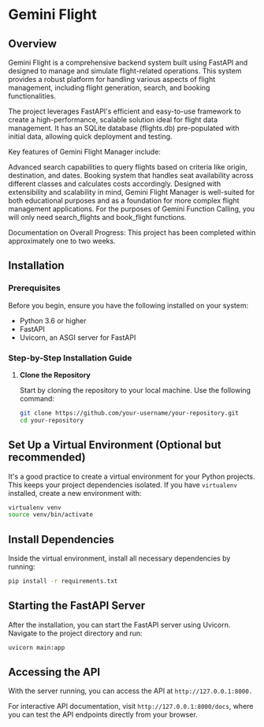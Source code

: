 # Gemini Flight

## Overview
Gemini Flight is a comprehensive backend system built using FastAPI and designed to manage and simulate flight-related operations. This system provides a robust platform for handling various aspects of flight management, including flight generation, search, and booking functionalities.

The project leverages FastAPI's efficient and easy-to-use framework to create a high-performance, scalable solution ideal for flight data management. It has an SQLite database (flights.db) pre-populated with initial data, allowing quick deployment and testing.

Key features of Gemini Flight Manager include:

Advanced search capabilities to query flights based on criteria like origin, destination, and dates.
Booking system that handles seat availability across different classes and calculates costs accordingly.
Designed with extensibility and scalability in mind, Gemini Flight Manager is well-suited for both educational purposes and as a foundation for more complex flight management applications.
For the purposes of Gemini Function Calling, you will only need search_flights and book_flight functions.

Documentation on Overall Progress:
This project has been completed within approximately one to two weeks.
## Installation

### Prerequisites
Before you begin, ensure you have the following installed on your system:
- Python 3.6 or higher
- FastAPI
- Uvicorn, an ASGI server for FastAPI

### Step-by-Step Installation Guide

1. **Clone the Repository**
   
   Start by cloning the repository to your local machine. Use the following command:
   ```bash
   git clone https://github.com/your-username/your-repository.git
   cd your-repository

## Set Up a Virtual Environment (Optional but recommended)

It's a good practice to create a virtual environment for your Python projects. This keeps your project dependencies isolated. If you have `virtualenv` installed, create a new environment with:

```bash
virtualenv venv
source venv/bin/activate
```

## Install Dependencies
Inside the virtual environment, install all necessary dependencies by running:
```bash
pip install -r requirements.txt
```

## Starting the FastAPI Server

After the installation, you can start the FastAPI server using Uvicorn. Navigate to the project directory and run:

```bash
uvicorn main:app
```

## Accessing the API
With the server running, you can access the API at `http://127.0.0.1:8000.`

For interactive API documentation, visit `http://127.0.0.1:8000/docs`, where you can test the API endpoints directly from your browser.
